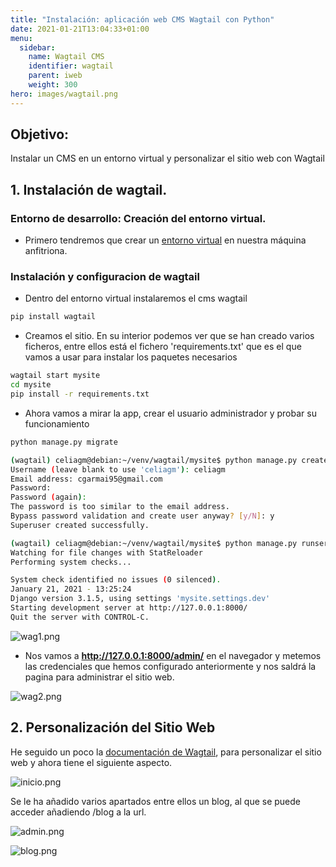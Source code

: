 ```yaml
---
title: "Instalación: aplicación web CMS Wagtail con Python"
date: 2021-01-21T13:04:33+01:00
menu:
  sidebar:
    name: Wagtail CMS
    identifier: wagtail
    parent: iweb
    weight: 300
hero: images/wagtail.png
---
```


## Objetivo:

Instalar un CMS en un entorno virtual y personalizar el sitio web con Wagtail

## 1. Instalación de wagtail.


### Entorno de desarrollo: Creación del entorno virtual.

* Primero tendremos que crear un [entorno virtual](https://github.com/CeliaGMqrz/trabajando_python3_venv) en nuestra máquina anfitriona.


### Instalación y configuracion de wagtail

* Dentro del entorno virtual instalaremos el cms wagtail

```sh
pip install wagtail
```

* Creamos el sitio. En su interior podemos ver que se han creado varios ficheros, entre ellos está el fichero 'requirements.txt' que es el que vamos a usar para instalar los paquetes necesarios

```sh
wagtail start mysite
cd mysite
pip install -r requirements.txt
```

* Ahora vamos a mirar la app, crear el usuario administrador y probar su funcionamiento

```sh
python manage.py migrate
```

```sh
(wagtail) celiagm@debian:~/venv/wagtail/mysite$ python manage.py createsuperuser
Username (leave blank to use 'celiagm'): celiagm
Email address: cgarmai95@gmail.com
Password: 
Password (again): 
The password is too similar to the email address.
Bypass password validation and create user anyway? [y/N]: y
Superuser created successfully.
```

```sh
(wagtail) celiagm@debian:~/venv/wagtail/mysite$ python manage.py runserver
Watching for file changes with StatReloader
Performing system checks...

System check identified no issues (0 silenced).
January 21, 2021 - 13:25:24
Django version 3.1.5, using settings 'mysite.settings.dev'
Starting development server at http://127.0.0.1:8000/
Quit the server with CONTROL-C.

```

![wag1.png](/images/posts/escenario/django/wag1.png)

* Nos vamos a **http://127.0.0.1:8000/admin/** en el navegador y metemos las credenciales que hemos configurado anteriormente y nos saldrá la pagina para administrar el sitio web.

![wag2.png](/images/posts/escenario/django/wag2.png)


## 2. Personalización del Sitio Web


He seguido un poco la [documentación de Wagtail](https://docs.wagtail.io/en/stable/getting_started/tutorial.html), para personalizar el sitio web y ahora tiene el siguiente aspecto.

![inicio.png](/images/posts/escenario/django/inicio.png)


Se le ha añadido varios apartados entre ellos un blog, al que se puede acceder añadiendo /blog a la url.

![admin.png](/images/posts/escenario/django/admin.png)

![blog.png](/images/posts/escenario/django/blog.png)